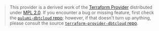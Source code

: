 > This provider is a derived work of the [Terraform Provider](https://github.com/terraform-providers/terraform-provider-dbtcloud)
> distributed under [MPL 2.0](https://www.mozilla.org/en-US/MPL/2.0/). If you encounter a bug or missing feature,
> first check the [`pulumi-dbtcloud` repo](https://github.com/pulumi/pulumi-dbt-cloud/issues); however, if that doesn't turn up anything,
> please consult the source [`terraform-provider-dbtcloud` repo](https://github.com/terraform-providers/terraform-provider-dbtcloud/issues).
